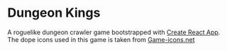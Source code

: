 # Dungeon Kings

A roguelike dungeon crawler game bootstrapped with [Create React App](https://github.com/facebook/create-react-app).
The dope icons used in this game is taken from [Game-icons.net](https://game-icons.net/)
